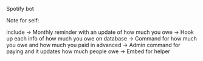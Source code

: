 Spotify bot


Note for self:

include ->  Monthly reminder with an update of how much you owe
        ->  Hook up each info of how much you owe on database
        ->  Command for how much you owe and how much you paid in advanced
        ->  Admin command for paying and it updates how much people owe
        ->  Embed for helper
        
